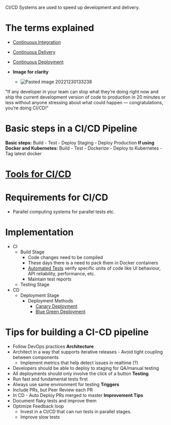 CI/CD Systems are used to speed up development and delivery.

# The terms explained
- [Continuous Integration](Continuous%20Integration.md)
- [Continuous Delivery](Continuous%20Delivery.md)
- [Continuous Deployment](Continuous%20Deployment.md)

- **Image for clarity**
	- ![Pasted image 20221230133238](Pasted%20image%2020221230133238.png)

"If any developer in your team can stop what they’re doing right now and ship the current development version of code to production in 20 minutes or less without anyone stressing about what could happen — congratulations, you’re doing CI/CD!"

# Basic steps in a CI/CD Pipeline
**Basic steps:** Build - Test - Deploy Staging - Deploy Production
**If using Docker and Kubernetes:** Build - Test - Dockerize - Deploy to Kubernetes - Tag latest docker

# [Tools for CI/CD](Tools%20for%20CI%20and%20CD.md)

# Requirements for CI/CD
 - Parallel computing systems for parallel tests etc.

# Implementation
- CI
	- Build Stage
		- Code changes need to be compiled
		- These days there is a need to pack them in Docker containers
		- [Automated Tests](Automated%20Tests.md) verify specific units of code like UI behaviour, API reliability, performance, etc.
		- Maintain test reports
	- Testing Stage
- CD
	- Deployment Stage
		- Deployment Methods
			- [Canary Deployment](Canary%20Deployment.md)
			- [Blue Green Deployment](Blue%20Green%20Deployment.md)

# Tips for building a CI-CD pipeline
- Follow DevOps practices
**Architecture**
- Architect in a way that supports iterative releases - Avoid tight coupling between components
	- Implement metrics that help detect issues in realtime (?)
- Developers should be able to deploy to staging for QA/manual testing
- All deployments should only involve the click of a button
**Testing**
- Run fast and fundamental tests first
- Always use same environment for testing
**Triggers**
- Include PRs, but Peer Review each PR
- In CD - Auto Deploy PRs merged to master
**Improvement Tips**
- Document flaky tests and improve them
- Optimize Feedback loop
	- Invest in a CI/CD that can run tests in parallel stages.
	- Improve slow tests